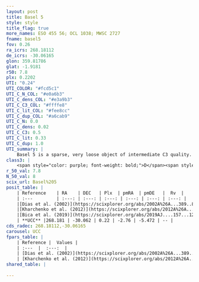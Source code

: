 ```yaml
---
layout: post
title: Basel 5
style: style
title_flag: true
more_names: ESO 455 56; OCL 1038; MWSC 2727
fname: basel5
fov: 0.26
ra_icrs: 268.18112
de_icrs: -30.06165
glon: 359.81786
glat: -1.9181
r50: 7.8
plx: 0.2202
UTI: "0.24"
UTI_COLOR: "#fcd5c1"
UTI_C_N_COL: "#e0a6b3"
UTI_C_dens_COL: "#e3a9b3"
UTI_C_C3_COL: "#ffffe8"
UTI_C_lit_COL: "#fee8cc"
UTI_C_dup_COL: "#a6cab9"
UTI_C_N: 0.0
UTI_C_dens: 0.02
UTI_C_C3: 0.5
UTI_C_lit: 0.33
UTI_C_dup: 1.0
UTI_summary: |
    Basel 5 is a sparse, very loose object of intermediate C3 quality. It is poorly studied in the literature, with no articles listed in the last 6 years.<br><br><span style="color: #99180f; font-weight: bold;">Warning: </span>contains less than 25 stars with <i>P>0.5</i> estimated.
class3: |
    <span style="color: purple; font-weight: bold;">D</span><span style="color: green; font-weight: bold;">A</span>
r_50_val: 7.8
N_50_val: 8
scix_url: Basel%205
posit_table: |
    | Reference    | RA    | DEC   | Plx  | pmRA  | pmDE   |  Rv  |
    | :---         | :---: | :---: | :---: | :---: | :---: | :---: |
    |[Dias et al. (2002)](https://scixplorer.org/abs/2002A%26A...389..871D) | 268.113 | -30.1 | -- | -0.15 | -1.72 | -- |
    |[Kharchenko et al. (2012)](https://scixplorer.org/abs/2012A%26A...543A.156K) | 268.125 | -30.105 | -- | 3.37 | 2.0 | -- |
    |[Bica et al. (2019)](https://scixplorer.org/abs/2019AJ....157...12B) | 268.127 | -30.092 | -- | -- | -- | -- |
    | **UCC** |268.181 | -30.062 | 0.22 | -2.76 | -5.472 | -- | 
cds_radec: 268.18112,-30.06165
carousel: UCC
fpars_table: |
    | Reference |  Values |
    | :---  |  :---:  |
    | [Dias et al. (2002)](https://scixplorer.org/abs/2002A%26A...389..871D) | `E(B-V)=0.32, Dist=766.0, Age=8.87` |
    | [Kharchenko et al. (2012)](https://scixplorer.org/abs/2012A%26A...543A.156K) | `e_bv=0.344, distance=995, log_age=8.85` |
shared_table: |
    
---
```

